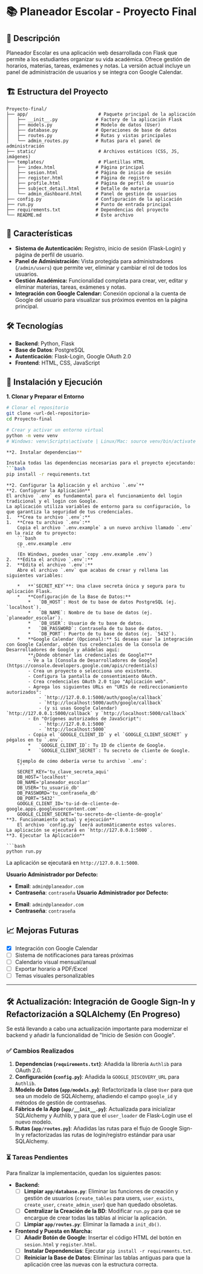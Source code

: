 # 📚 Planeador Escolar - Proyecto Final

## 🎯 Descripción

Planeador Escolar es una aplicación web desarrollada con Flask que permite a los estudiantes organizar su vida académica. Ofrece gestión de horarios, materias, tareas, exámenes y notas. La versión actual incluye un panel de administración de usuarios y se integra con Google Calendar.

## 🏗️ Estructura del Proyecto

```
Proyecto-final/
├── app/                          # Paquete principal de la aplicación
│   ├── __init__.py              # Factory de la aplicación Flask
│   ├── models.py                # Modelo de datos (User)
│   ├── database.py              # Operaciones de base de datos
│   ├── routes.py                # Rutas y vistas principales
│   └── admin_routes.py          # Rutas para el panel de administración
├── static/                       # Archivos estáticos (CSS, JS, imágenes)
├── templates/                    # Plantillas HTML
│   ├── index.html               # Página principal
│   ├── sesion.html              # Página de inicio de sesión
│   ├── register.html            # Página de registro
│   ├── profile.html             # Página de perfil de usuario
│   ├── subject_detail.html      # Detalle de materia
│   └── admin_dashboard.html     # Panel de gestión de usuarios
├── config.py                    # Configuración de la aplicación
├── run.py                       # Punto de entrada principal
├── requirements.txt             # Dependencias del proyecto
└── README.md                    # Este archivo
```

## 🚀 Características

*   **Sistema de Autenticación:** Registro, inicio de sesión (Flask-Login) y página de perfil de usuario.
*   **Panel de Administración:** Vista protegida para administradores (`/admin/users`) que permite ver, eliminar y cambiar el rol de todos los usuarios.
*   **Gestión Académica:** Funcionalidad completa para crear, ver, editar y eliminar materias, tareas, exámenes y notas.
*   **Integración con Google Calendar:** Conexión opcional a la cuenta de Google del usuario para visualizar sus próximos eventos en la página principal.

## 🛠️ Tecnologías

*   **Backend**: Python, Flask
*   **Base de Datos**: PostgreSQL
*   **Autenticación**: Flask-Login, Google OAuth 2.0
*   **Frontend**: HTML, CSS, JavaScript

## 🚀 Instalación y Ejecución

**1. Clonar y Preparar el Entorno**

```bash
# Clonar el repositorio
git clone <url-del-repositorio>
cd Proyecto-final

# Crear y activar un entorno virtual
python -m venv venv
# Windows: venv\Scripts\activate | Linux/Mac: source venv/bin/activate

**2. Instalar dependencias**

Instala todas las dependencias necesarias para el proyecto ejecutando:
```bash
pip install -r requirements.txt
```
```
**2. Configurar la Aplicación y el archivo `.env`**
**2. Configurar la Aplicación**
El archivo `.env` es fundamental para el funcionamiento del login tradicional y el login con Google.
La aplicación utiliza variables de entorno para su configuración, lo que garantiza la seguridad de tus credenciales.
1.  **Crea tu archivo `.env`:**
1.  **Crea tu archivo `.env`:**
    Copia el archivo `.env.example` a un nuevo archivo llamado `.env` en la raíz de tu proyecto:
    ```bash
    cp .env.example .env
    ```
    (En Windows, puedes usar `copy .env.example .env`)
2.  **Edita el archivo `.env`:**
2.  **Edita el archivo `.env`:**
    Abre el archivo `.env` que acabas de crear y rellena las siguientes variables:

    *   **`SECRET_KEY`**: Una clave secreta única y segura para tu aplicación Flask.
    *   **Configuración de la Base de Datos:**
        *   `DB_HOST`: Host de tu base de datos PostgreSQL (ej. `localhost`).
        *   `DB_NAME`: Nombre de tu base de datos (ej. `planeador_escolar`).
        *   `DB_USER`: Usuario de tu base de datos.
        *   `DB_PASSWORD`: Contraseña de tu base de datos.
        *   `DB_PORT`: Puerto de tu base de datos (ej. `5432`).
    *   **Google Calendar (Opcional):** Si deseas usar la integración con Google Calendar, obtén tus credenciales de la Consola de Desarrolladores de Google y añádelas aquí:
        **¿Dónde obtener las credenciales de Google?**
        - Ve a la [Consola de Desarrolladores de Google](https://console.developers.google.com/apis/credentials)
        - Crea un proyecto o selecciona uno existente.
        - Configura la pantalla de consentimiento OAuth.
        - Crea credenciales OAuth 2.0 tipo "Aplicación web".
        - Agrega los siguientes URLs en "URIs de redireccionamiento autorizados":
            - `http://127.0.0.1:5000/auth/google/callback`
            - `http://localhost:5000/auth/google/callback`
            - (y si usas Google Calendar) `http://127.0.0.1:5000/callback` y `http://localhost:5000/callback`
        - En "Orígenes autorizados de JavaScript":
            - `http://127.0.0.1:5000`
            - `http://localhost:5000`
        - Copia el `GOOGLE_CLIENT_ID` y el `GOOGLE_CLIENT_SECRET` y pégalos en tu `.env`.
        *   `GOOGLE_CLIENT_ID`: Tu ID de cliente de Google.
        *   `GOOGLE_CLIENT_SECRET`: Tu secreto de cliente de Google.

    Ejemplo de cómo debería verse tu archivo `.env`:
    ```
    SECRET_KEY='tu_clave_secreta_aqui'
    DB_HOST='localhost'
    DB_NAME='planeador_escolar'
    DB_USER='tu_usuario_db'
    DB_PASSWORD='tu_contraseña_db'
    DB_PORT='5432'
    GOOGLE_CLIENT_ID='tu-id-de-cliente-de-google.apps.googleusercontent.com'
    GOOGLE_CLIENT_SECRET='tu-secreto-de-cliente-de-google'
**3. Funcionamiento actual y ejecución**
    El archivo `config.py` leerá automáticamente estos valores.
La aplicación se ejecutará en `http://127.0.0.1:5000`.
**3. Ejecutar la Aplicación**

```bash
python run.py
```
La aplicación se ejecutará en `http://127.0.0.1:5000`.

**Usuario Administrador por Defecto:**
- **Email**: `admin@planeador.com`
- **Contraseña**: `contraseña`
**Usuario Administrador por Defecto:**
*   **Email**: `admin@planeador.com`
*   **Contraseña**: `contraseña`

## 📈 Mejoras Futuras

- [x] Integración con Google Calendar
- [ ] Sistema de notificaciones para tareas próximas
- [ ] Calendario visual mensual/anual
- [ ] Exportar horario a PDF/Excel
- [ ] Temas visuales personalizables

---

## 🛠️ Actualización: Integración de Google Sign-In y Refactorización a SQLAlchemy (En Progreso)

Se está llevando a cabo una actualización importante para modernizar el backend y añadir la funcionalidad de "Inicio de Sesión con Google".

### ✅ Cambios Realizados

1.  **Dependencias (`requirements.txt`)**: Añadida la librería `Authlib` para OAuth 2.0.
2.  **Configuración (`config.py`)**: Añadida la `GOOGLE_DISCOVERY_URL` para `Authlib`.
3.  **Modelo de Datos (`app/models.py`)**: Refactorizada la clase `User` para que sea un modelo de SQLAlchemy, añadiendo el campo `google_id` y métodos de gestión de contraseñas.
4.  **Fábrica de la App (`app/__init__.py`)**: Actualizada para inicializar SQLAlchemy y Authlib, y para que el `user_loader` de Flask-Login use el nuevo modelo.
5.  **Rutas (`app/routes.py`)**: Añadidas las rutas para el flujo de Google Sign-In y refactorizadas las rutas de login/registro estándar para usar SQLAlchemy.

### ⏳ Tareas Pendientes

Para finalizar la implementación, quedan los siguientes pasos:

*   **Backend:**
    - [ ] **Limpiar `app/database.py`**: Eliminar las funciones de creación y gestión de usuarios (`create_tables` para users, `user_exists`, `create_user`, `create_admin_user`) que han quedado obsoletas.
    - [ ] **Centralizar la Creación de la BD**: Modificar `run.py` para que se encargue de crear todas las tablas al iniciar la aplicación.
    - [ ] **Limpiar `app/routes.py`**: Eliminar la llamada a `init_db()`.

*   **Frontend y Puesta en Marcha:**
    - [ ] **Añadir Botón de Google**: Insertar el código HTML del botón en `sesion.html` y `register.html`.
    - [ ] **Instalar Dependencias**: Ejecutar `pip install -r requirements.txt`.
    - [ ] **Reiniciar la Base de Datos**: Eliminar las tablas antiguas para que la aplicación cree las nuevas con la estructura correcta.